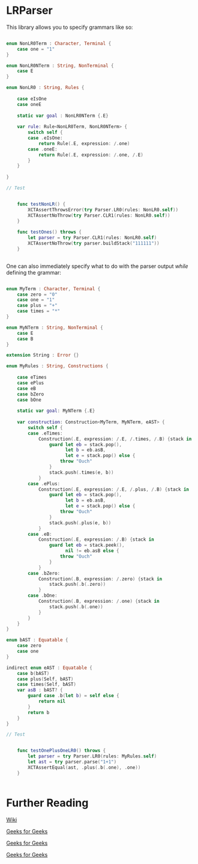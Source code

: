 # LRParser

This library allows you to specify grammars like so:

```Swift

enum NonLR0Term : Character, Terminal {
    case one = "1"
}

enum NonLR0NTerm : String, NonTerminal {
    case E
}

enum NonLR0 : String, Rules {
    
    case eIsOne
    case oneE
    
    static var goal : NonLR0NTerm {.E}
    
    var rule: Rule<NonLR0Term, NonLR0NTerm> {
        switch self {
        case .eIsOne:
            return Rule(.E, expression: /.one)
        case .oneE:
            return Rule(.E, expression: /.one, /.E)
        }
    }
    
}

// Test


    func testNonLR() {
        XCTAssertThrowsError(try Parser.LR0(rules: NonLR0.self))
        XCTAssertNoThrow(try Parser.CLR1(rules: NonLR0.self))
    }
    
    func testOnes() throws {
        let parser = try Parser.CLR1(rules: NonLR0.self)
        XCTAssertNoThrow(try parser.buildStack("111111"))
    }
    
```

One can also immediately specify what to do with the parser output *while* defining the grammar:

```Swift

enum MyTerm : Character, Terminal {
    case zero = "0"
    case one = "1"
    case plus = "+"
    case times = "*"
}

enum MyNTerm : String, NonTerminal {
    case E
    case B
}

extension String : Error {}

enum MyRules : String, Constructions {
    
    case eTimes
    case ePlus
    case eB
    case bZero
    case bOne
    
    static var goal: MyNTerm {.E}
    
    var construction: Construction<MyTerm, MyNTerm, eAST> {
        switch self {
        case .eTimes:
            Construction(.E, expression: /.E, /.times, /.B) {stack in
                guard let eb = stack.pop(),
                      let b = eb.asB,
                      let e = stack.pop() else {
                    throw "Ouch"
                }
                stack.push(.times(e, b))
            }
        case .ePlus:
            Construction(.E, expression: /.E, /.plus, /.B) {stack in
                guard let eb = stack.pop(),
                      let b = eb.asB,
                      let e = stack.pop() else {
                    throw "Ouch"
                }
                stack.push(.plus(e, b))
            }
        case .eB:
            Construction(.E, expression: /.B) {stack in
                guard let eb = stack.peek(),
                      nil != eb.asB else {
                    throw "Ouch"
                }
            }
        case .bZero:
            Construction(.B, expression: /.zero) {stack in
                stack.push(.b(.zero))
            }
        case .bOne:
            Construction(.B, expression: /.one) {stack in
                stack.push(.b(.one))
            }
        }
    }
}

enum bAST : Equatable {
    case zero
    case one
}

indirect enum eAST : Equatable {
    case b(bAST)
    case plus(Self, bAST)
    case times(Self, bAST)
    var asB : bAST? {
        guard case .b(let b) = self else {
            return nil
        }
        return b
    }
}

// Test


    func testOnePlusOneLR0() throws {
        let parser = try Parser.LR0(rules: MyRules.self)
        let ast = try parser.parse("1+1")
        XCTAssertEqual(ast, .plus(.b(.one), .one))
    }
    
```

# Further Reading

[Wiki](https://en.wikipedia.org/wiki/LR_parser#Additional_example_1+1)

[Geeks for Geeks](https://www.youtube.com/live/SyTXugfG9nw?si=sQRh1n5SD_LXWbSh)

[Geeks for Geeks](https://www.youtube.com/live/ZqRQaCeKs2Y?si=SqQe7Y6ozduaAsfY)

[Geeks for Geeks](https://www.youtube.com/live/0rUJvQ3-GwI?si=o-zoad_hNzWdrq92)

